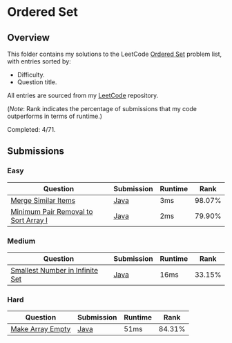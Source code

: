 # Ordered Set

## Overview
This folder contains my solutions to the LeetCode [Ordered Set](https://leetcode.com/problem-list/ordered-set/) problem list,
with entries sorted by:
- Difficulty.
- Question title.

All entries are sourced from my [LeetCode](https://github.com/shumarb/leetcode) repository.

(*Note*: Rank indicates the percentage of submissions that my code outperforms in terms of runtime.)

Completed: 4/71.

## Submissions
### Easy
| Question                                                                                                                | Submission                                                                                              | Runtime | Rank   |
|-------------------------------------------------------------------------------------------------------------------------|---------------------------------------------------------------------------------------------------------|---------|--------|
| [Merge Similar Items](https://leetcode.com/problems/merge-similar-items/description/)                                   | [Java](https://github.com/shumarb/leetcode/blob/main/submissions/MergeSimilarItems.java)                | 3ms     | 98.07% |
| [Minimum Pair Removal to Sort Array I](https://leetcode.com/problems/minimum-pair-removal-to-sort-array-i/description/) | [Java](https://github.com/shumarb/leetcode/blob/main/submissions/MinimumPairRemovalToSortArrayOne.java) | 2ms     | 79.90% |

### Medium
| Question                                                                                                                     | Submission                                                                                                                  | Runtime | Rank   |
|------------------------------------------------------------------------------------------------------------------------------|-----------------------------------------------------------------------------------------------------------------------------|---------|--------|
| [Smallest Number in Infinite Set](https://leetcode.com/problems/smallest-number-in-infinite-set/description/)                | [Java](https://github.com/shumarb/leetcode/blob/main/submissions/SmallestInfiniteSet.java)                                  | 16ms    | 33.15% |

### Hard
| Question                                                                                                                                       | Submission                                                                                                         | Runtime | Rank   |
|------------------------------------------------------------------------------------------------------------------------------------------------|--------------------------------------------------------------------------------------------------------------------|---------|--------|
| [Make Array Empty](https://leetcode.com/problems/make-array-empty/description/)                                                                | [Java](https://github.com/shumarb/leetcode/blob/main/submissions/MakeArrayEmpty.java)                              | 51ms    | 84.31% |
